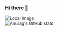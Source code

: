 ### Hi there 👋
![Local Image](githubImg.jpeg)
<br>
![Anurag's GitHub stats](https://github-readme-stats.vercel.app/api?username=ja03&show_icons=true&theme=transparent)

